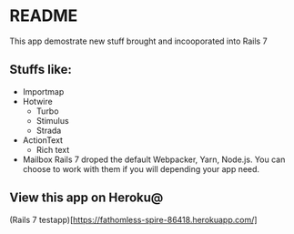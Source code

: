 # README

This app demostrate new stuff brought and incooporated into Rails 7

## Stuffs like:
* Importmap
* Hotwire
    - Turbo 
    - Stimulus
    - Strada
* ActionText
    - Rich text
* Mailbox
Rails 7 droped the default Webpacker, Yarn, Node.js. You can choose to work with them if you will depending your app need.

## View this app on Heroku@
(Rails 7 testapp)[https://fathomless-spire-86418.herokuapp.com/]
